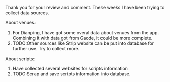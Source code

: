 Thank you for your review and comment.
These weeks I have been trying to collect data sources. 

About venues:
1. For Dianping, I have got some overal data about venues from the app. Combining it with data got from Gaode, it could be more complete.
2. TODO:Other sources like Strip website can be put into database for further use. Try to collect more.

About scripts:
1. Have collected several websites for scripts information
2. TODO:Scrap and save scripts information into database.
